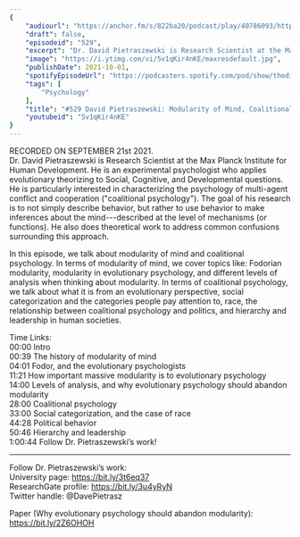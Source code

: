 ```yaml
---
{
	"audiourl": "https://anchor.fm/s/822ba20/podcast/play/40786093/https%3A%2F%2Fd3ctxlq1ktw2nl.cloudfront.net%2Fstaging%2F2021-8-24%2Fa284c53b-ce48-063a-8cae-c2b0c3087954.m4a",
	"draft": false,
	"episodeid": "529",
	"excerpt": "Dr. David Pietraszewski is Research Scientist at the Max Planck Institute for Human Development. He is an experimental psychologist who applies evolutionary theorizing to Social, Cognitive, and Developmental questions. He is particularly interested in characterizing the psychology of multi-agent conflict and cooperation (\"coalitional psychology\"). The goal of his research is to not simply describe behavior, but rather to use behavior to make inferences about the mind---described at the level of mechanisms (or functions). He also does theoretical work to address common confusions surrounding this approach.",
	"image": "https://i.ytimg.com/vi/5v1qKir4nKE/maxresdefault.jpg",
	"publishDate": 2021-10-01,
	"spotifyEpisodeUrl": "https://podcasters.spotify.com/pod/show/thedissenter/episodes/529-David-Pietraszewski-Modularity-of-Mind--Coalitional-Psychology--and-Politics-e17r6nd",
	"tags": [
		"Psychology"
	],
	"title": "#529 David Pietraszewski: Modularity of Mind, Coalitional Psychology, and Politics",
	"youtubeid": "5v1qKir4nKE"
}
---
```

RECORDED ON SEPTEMBER 21st 2021.  
Dr. David Pietraszewski is Research Scientist at the Max Planck Institute for Human Development. He is an experimental psychologist who applies evolutionary theorizing to Social, Cognitive, and Developmental questions. He is particularly interested in characterizing the psychology of multi-agent conflict and cooperation ("coalitional psychology"). The goal of his research is to not simply describe behavior, but rather to use behavior to make inferences about the mind---described at the level of mechanisms (or functions). He also does theoretical work to address common confusions surrounding this approach.

In this episode, we talk about modularity of mind and coalitional psychology. In terms of modularity of mind, we cover topics like: Fodorian modularity, modularity in evolutionary psychology, and different levels of analysis when thinking about modularity. In terms of coalitional psychology, we talk about what it is from an evolutionary perspective, social categorization and the categories people pay attention to, race, the relationship between coalitional psychology and politics, and hierarchy and leadership in human societies.

Time Links:  
<time>00:00</time> Intro  
<time>00:39</time> The history of modularity of mind  
<time>04:01</time> Fodor, and the evolutionary psychologists  
<time>11:21</time> How important massive modularity is to evolutionary psychology  
<time>14:00</time> Levels of analysis, and why evolutionary psychology should abandon modularity  
<time>28:00</time> Coalitional psychology  
<time>33:00</time> Social categorization, and the case of race  
<time>44:28</time> Political behavior  
<time>50:46</time> Hierarchy and leadership  
<time>1:00:44</time> Follow Dr. Pietraszewski’s work!

---

Follow Dr. Pietraszewski’s work:  
University page: https://bit.ly/3t6eq37  
ResearchGate profile: https://bit.ly/3u4yRyN  
Twitter handle: @DavePietrasz

Paper (Why evolutionary psychology should abandon modularity): https://bit.ly/2Z6OHOH
